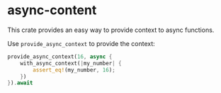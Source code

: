 # async-content

This crate provides an easy way to provide context to async functions.

Use `provide_async_context` to provide the context:
```rust
provide_async_context(16, async {
    with_async_context(|my_number| {
        assert_eq!(my_number, 16);
    })
}).await
```
